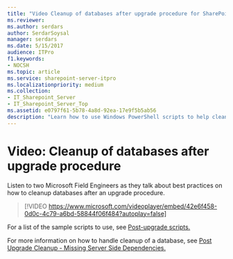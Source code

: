 ```yaml
---
title: "Video Cleanup of databases after upgrade procedure for SharePoint Server 2016"
ms.reviewer: 
ms.author: serdars
author: SerdarSoysal
manager: serdars
ms.date: 5/15/2017
audience: ITPro
f1.keywords:
- NOCSH
ms.topic: article
ms.service: sharepoint-server-itpro
ms.localizationpriority: medium
ms.collection:
- IT_Sharepoint_Server
- IT_Sharepoint_Server_Top
ms.assetid: e0797f61-5b78-4a8d-92ea-17e9f5b5ab56
description: "Learn how to use Windows PowerShell scripts to help cleaning up SharePoint Server 2016 databases after a successful upgrade procedure."
---
```


# Video: Cleanup of databases after upgrade procedure

Listen to two Microsoft Field Engineers as they talk about best practices on how to cleanup databases after an upgrade procedure. 
  
> [!VIDEO https://www.microsoft.com/videoplayer/embed/42e6f458-0d0c-4c79-a6bd-58844f06f484?autoplay=false]

For a list of the sample scripts to use, see [Post-upgrade scripts.](https://gallery.technet.microsoft.com/sharepoint/Post-Upgrade-Cleanup-35099a7a)
  
For more information on how to handle cleanup of a database, see [Post Upgrade Cleanup - Missing Server Side Dependencies.](/archive/blogs/dawiese/post-upgrade-cleanup-missing-server-side-dependencies)

